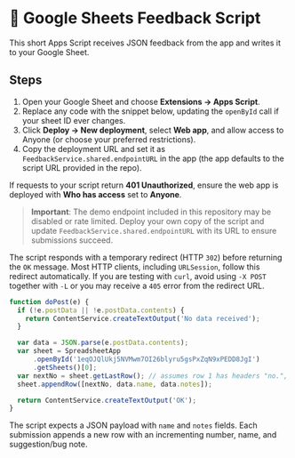 # 📝 Google Sheets Feedback Script

This short Apps Script receives JSON feedback from the app and writes it to your Google Sheet.

## Steps

1. Open your Google Sheet and choose **Extensions → Apps Script**.
2. Replace any code with the snippet below, updating the `openById` call if your sheet ID ever changes.
3. Click **Deploy → New deployment**, select **Web app**, and allow access to Anyone (or choose your preferred restrictions).
4. Copy the deployment URL and set it as `FeedbackService.shared.endpointURL` in the app (the app defaults to the script URL provided in the repo).

If requests to your script return **401 Unauthorized**, ensure the web app is deployed with **Who has access** set to **Anyone**.

> **Important**: The demo endpoint included in this repository may be disabled or rate limited. Deploy your own copy of the script and update `FeedbackService.shared.endpointURL` with its URL to ensure submissions succeed.

The script responds with a temporary redirect (HTTP `302`) before returning the
`OK` message. Most HTTP clients, including `URLSession`, follow this redirect
automatically. If you are testing with `curl`, avoid using `-X POST` together
with `-L` or you may receive a `405` error from the redirect URL.

```javascript
function doPost(e) {
  if (!e.postData || !e.postData.contents) {
    return ContentService.createTextOutput('No data received');
  }

  var data = JSON.parse(e.postData.contents);
  var sheet = SpreadsheetApp
      .openById('1eqOJQlUkj5NVMwm7OI26blyru5gsPxZqN9xPEDD8JgI')
      .getSheets()[0];
  var nextNo = sheet.getLastRow(); // assumes row 1 has headers "no.", "user", "notes"
  sheet.appendRow([nextNo, data.name, data.notes]);

  return ContentService.createTextOutput('OK');
}
```

The script expects a JSON payload with `name` and `notes` fields. Each submission appends a new row with an incrementing number, name, and suggestion/bug note.

